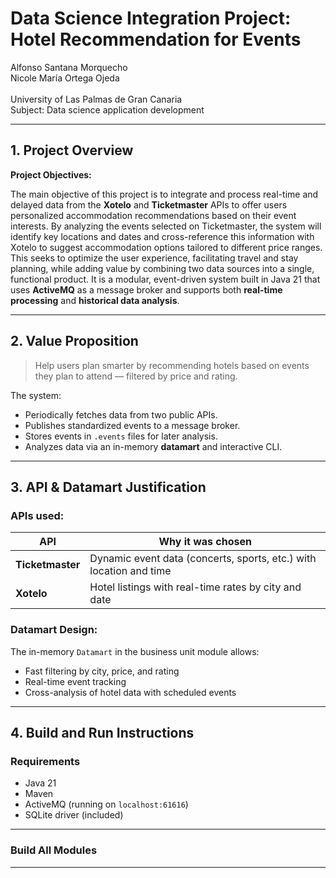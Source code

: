 # Data Science Integration Project: Hotel Recommendation for Events

Alfonso Santana Morquecho <br>
Nicole María Ortega Ojeda <br> <br>
University of Las Palmas de Gran Canaria <br>
Subject: Data science application development

---
## 1. Project Overview

**Project Objectives:**

The main objective of this project is to integrate and process real-time and delayed data from 
the **Xotelo** and **Ticketmaster** APIs to offer users personalized accommodation recommendations 
based on their event interests. By analyzing the events selected on Ticketmaster, the system will identify key locations
and dates and cross-reference this information with Xotelo to suggest accommodation options tailored to different 
price ranges. This seeks to optimize the user experience, facilitating travel and stay planning, 
while adding value by combining two data sources into a single, functional product.
It is a modular, event-driven system built in Java 21 that uses **ActiveMQ** as a message broker 
and supports both **real-time processing** and **historical data analysis**.

---
## 2. Value Proposition
> Help users plan smarter by recommending hotels based on events they plan to attend — filtered by price and rating.

The system:
- Periodically fetches data from two public APIs.
- Publishes standardized events to a message broker.
- Stores events in `.events` files for later analysis.
- Analyzes data via an in-memory **datamart** and interactive CLI.

---
## 3. API & Datamart Justification

### APIs used:

| API            | Why it was chosen |
|----------------|-------------------|
| **Ticketmaster** | Dynamic event data (concerts, sports, etc.) with location and time |
| **Xotelo**        | Hotel listings with real-time rates by city and date |

### Datamart Design:

The in-memory `Datamart` in the business unit module allows:

- Fast filtering by city, price, and rating
- Real-time event tracking
- Cross-analysis of hotel data with scheduled events

---
## 4. Build and Run Instructions

### Requirements

- Java 21
- Maven
- ActiveMQ (running on `localhost:61616`)
- SQLite driver (included)

---

### Build All Modules

---